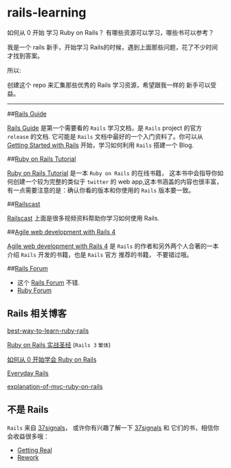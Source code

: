 rails-learning
==============

如何从 0 开始 学习 Ruby on Rails？ 有哪些资源可以学习，哪些书可以参考？

我是一个 rails 新手，开始学习 Rails的时候，遇到上面那些问题，花了不少时间才找到答案。

所以:

创建这个 repo 来汇集那些优秀的 Rails 学习资源，希望跟我一样的 新手可以受益。



---
##[Rails Guide][1]

[Rails Guide][1] 是第一个需要看的 `Rails` 学习文档，是 `Rails` project 的官方 `release` 的文档.
它可能是 `Rails` 文档中最好的一个入门资料了。你可以从 [Getting Started with Rails][2] 开始，学习如何利用 `Rails` 搭建一个 
Blog.



##[Ruby on Rails Tutorial][3]

[Ruby on Rails Tutorial][3] 是一本 `Ruby on Rails` 的在线书籍， 这本书中会指导你如何创建一个较为完整的类似于 `twitter` 的
web app,这本书涵盖的内容也很丰富，有一点需要注意的是：确认你看的版本和你使用的 `Rails` 版本要一致。



##[Railscast][4]


[Railscast][4] 上面是很多视频资料帮助你学习如何使用 Rails. 




##[Agile web development with Rails 4][6]

[Agile web development with Rails 4][6] 是 `Rails` 的作者和另外两个人合著的一本介绍 `Rails` 开发的书籍，也是 `Rails` 官方
推荐的书籍， 不要错过哦。


##[Rails Forum][7]

- 这个 [Rails Forum][7] 不错.
- [Ruby Forum][16]


## Rails 相关博客

[best-way-to-learn-ruby-rails][8]

[Ruby on Rails 实战圣经][9] (`Rails 3` `繁体`) 

[如何从 0 开始学会 Ruby on Rails][10]

[Everyday Rails][11]

[explanation-of-mvc-ruby-on-rails][12]


## 不是 Rails 
`Rails` 来自 [37signals][13]， 或许你有兴趣了解一下 [37signals][13] 和 它们的书，相信你会收益很多哦：
- [Getting Real][14]
- [Rework][15]


[1]:http://guides.rubyonrails.org/
[2]:http://guides.rubyonrails.org/getting_started.html
[3]:http://ruby.railstutorial.org/ruby-on-rails-tutorial-book
[4]:http://railscasts.com/
[5]:http://astonj.com/tech/best-way-to-learn-ruby-rails/
[6]:http://pragprog.com/book/rails4/agile-web-development-with-rails-4
[7]:https://railsforum.com/
[8]:http://astonj.com/tech/best-way-to-learn-ruby-rails/
[9]:http://ihower.tw/rails3/
[10]:http://huacnlee.com/blog/how-to-start-learning-ruby-on-rails/
[11]:http://everydayrails.com/
[12]:http://blog.elliottheis.com/post/3461828705/explanation-of-mvc-ruby-on-rails
[13]:http://37signals.com/
[14]:http://gettingreal.37signals.com/3705222012-getting_real.pdf
[15]:http://sharkinfestedcustard.files.wordpress.com/2011/10/rework-jason-fried.pdf
[16]:https://www.ruby-forum.com/
